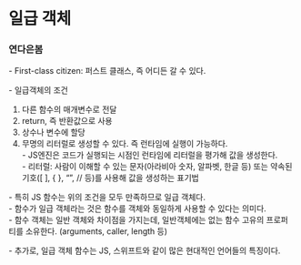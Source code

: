 # 일급 객체
### 연다은봄
\- First-class citizen: 퍼스트 클래스, 즉 어디든 갈 수 있다.    

\- 일급객체의 조건   
1. 다른 함수의 매개변수로 전달    
2. return, 즉 반환값으로 사용   
3. 상수나 변수에 할당   
4. 무명의 리터럴로 생성할 수 있다. 즉 런타임에 실행이 가능하다.    
\- JS엔진은 코드가 실행되는 시점인 런타임에 리터럴을 평가해 값을 생성한다.     
\- 리터럴: 사람이 이해할 수 있는 문자(아라비아 숫자, 알파벳, 한글 등) 또는 약속된 기호([ ], { }, “”, // 등)를 사용해 값을 생성하는 표기법   

\- 특히 JS 함수는 위의 조건을 모두 만족하므로 일급 객체다.    
\- 함수가 일급 객체라는 것은 함수를 객체와 동일하게 사용할 수 있다는 의미다.     
\- 함수 객체는 일반 객체와 차이점을 가지는데, 일반객체에는 없는 함수 고유의 프로퍼티를 소유한다. (arguments, caller, length 등)    

\- 추가로, 일급 객체 함수는 JS, 스위프트와 같이 많은 현대적인 언어들의 특징이다.
